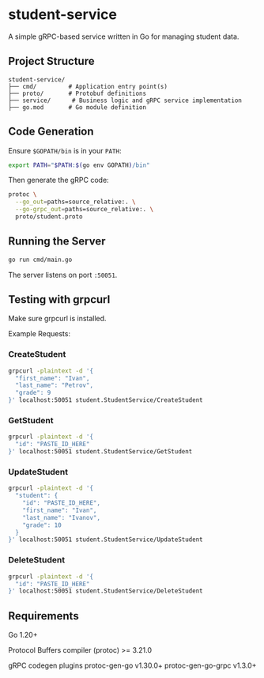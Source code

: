 # student-service

A simple gRPC-based service written in Go for managing student data.

## Project Structure
```text
student-service/
├── cmd/         # Application entry point(s)
├── proto/       # Protobuf definitions
├── service/      # Business logic and gRPC service implementation
├── go.mod       # Go module definition
```

## Code Generation

Ensure `$GOPATH/bin` is in your `PATH`:

```bash
export PATH="$PATH:$(go env GOPATH)/bin"
```

Then generate the gRPC code:

```bash
protoc \
  --go_out=paths=source_relative:. \
  --go-grpc_out=paths=source_relative:. \
  proto/student.proto
```

## Running the Server

```bash
go run cmd/main.go
```

The server listens on port `:50051`.

## Testing with grpcurl

Make sure grpcurl is installed.

Example Requests:

### CreateStudent

```bash
grpcurl -plaintext -d '{
  "first_name": "Ivan",
  "last_name": "Petrov",
  "grade": 9
}' localhost:50051 student.StudentService/CreateStudent
```

### GetStudent

```bash
grpcurl -plaintext -d '{
  "id": "PASTE_ID_HERE"
}' localhost:50051 student.StudentService/GetStudent
```

### UpdateStudent

```bash
grpcurl -plaintext -d '{
  "student": {
    "id": "PASTE_ID_HERE",
    "first_name": "Ivan",
    "last_name": "Ivanov",
    "grade": 10
  }
}' localhost:50051 student.StudentService/UpdateStudent
```

### DeleteStudent

```bash
grpcurl -plaintext -d '{
  "id": "PASTE_ID_HERE"
}' localhost:50051 student.StudentService/DeleteStudent
```

## Requirements
Go 1.20+

Protocol Buffers compiler (protoc) >= 3.21.0

gRPC codegen plugins
  protoc-gen-go v1.30.0+
  protoc-gen-go-grpc v1.3.0+
